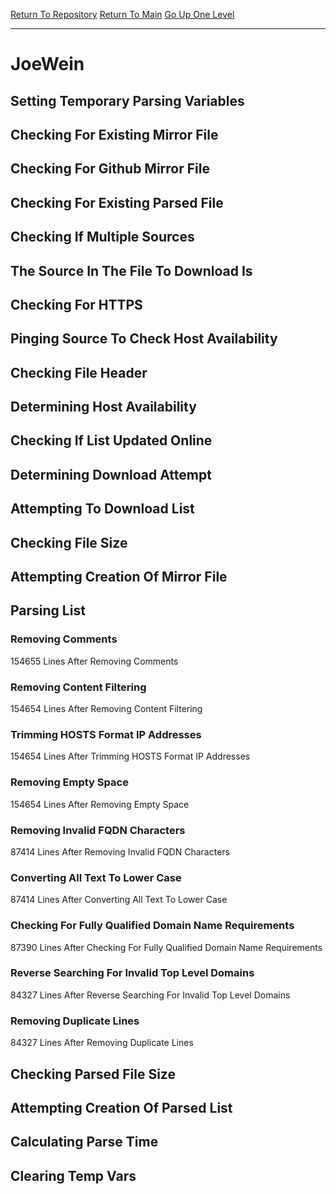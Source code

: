 [Return To Repository](https://github.com/deathbybandaid/piholeparser/)
[Return To Main](https://github.com/deathbybandaid/piholeparser/blob/master/RecentRunLogs/Mainlog.md)
[Go Up One Level](https://github.com/deathbybandaid/piholeparser/blob/master/RecentRunLogs/TopLevelScripts/30-Processing-External-Blacklists.md)
____________________________________
# JoeWein
## Setting Temporary Parsing Variables
## Checking For Existing Mirror File
## Checking For Github Mirror File
## Checking For Existing Parsed File
## Checking If Multiple Sources
## The Source In The File To Download Is
## Checking For HTTPS
## Pinging Source To Check Host Availability
## Checking File Header
## Determining Host Availability
## Checking If List Updated Online
## Determining Download Attempt
## Attempting To Download List
## Checking File Size
## Attempting Creation Of Mirror File
## Parsing List
### Removing Comments
154655 Lines After Removing Comments
### Removing Content Filtering
154654 Lines After Removing Content Filtering
### Trimming HOSTS Format IP Addresses
154654 Lines After Trimming HOSTS Format IP Addresses
### Removing Empty Space
154654 Lines After Removing Empty Space
### Removing Invalid FQDN Characters
87414 Lines After Removing Invalid FQDN Characters
### Converting All Text To Lower Case
87414 Lines After Converting All Text To Lower Case
### Checking For Fully Qualified Domain Name Requirements
87390 Lines After Checking For Fully Qualified Domain Name Requirements
### Reverse Searching For Invalid Top Level Domains
84327 Lines After Reverse Searching For Invalid Top Level Domains
### Removing Duplicate Lines
84327 Lines After Removing Duplicate Lines
## Checking Parsed File Size
## Attempting Creation Of Parsed List
## Calculating Parse Time
## Clearing Temp Vars
